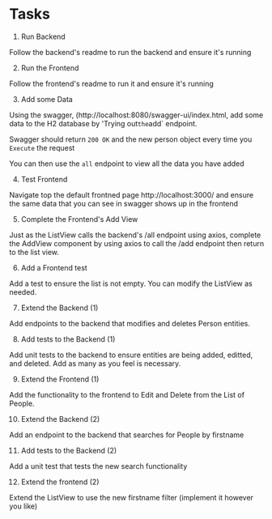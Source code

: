 # Tasks

1. Run Backend

Follow the backend's readme to run the backend and ensure it's running

2. Run the Frontend

Follow the frontend's readme to run it and ensure it's running

3. Add some Data

Using the swagger, (http://localhost:8080/swagger-ui/index.html, add some data to the H2 database by 'Trying out` the `add` endpoint.

Swagger should return `200 OK` and the new person object every time you `Execute` the request

You can then use the `all` endpoint to view all the data you have added

4. Test Frontend

Navigate top the default frontned page http://localhost:3000/ and ensure the same data that you can see in swagger shows up in the frontend

5. Complete the Frontend's Add View

Just as the ListView calls the backend's /all endpoint using axios, complete the AddView component by using axios to call the /add endpoint then return to the list view.

6. Add a Frontend test

Add a test to ensure the list is not empty. You can modify the ListView as needed.

7. Extend the Backend (1)

Add endpoints to the backend that modifies and deletes Person entities.

8. Add tests to the Backend (1)

Add unit tests to the backend to ensure entities are being added, editted, and deleted. Add as many as you feel is necessary.

9. Extend the Frontend (1)

Add the functionality to the frontend to Edit and Delete from the List of People.

10. Extend the Backend (2)

Add an endpoint to the backend that searches for People by firstname

11. Add tests to the Backend (2)

Add a unit test that tests the new search functionality

12. Extend the frontend (2)

Extend the ListView to use the new firstname filter (implement it however you like)